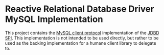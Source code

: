 # Reactive Relational Database Driver MySQL Implementation 

This project contains the [MySQL client protocol][m] implementation of the [JDBD SPI][j]. 
This implementation is not intended to be used directly, but rather to be used as the backing implementation for
a humane client library to delegate to.

[m]: https://dev.mysql.com/doc/dev/mysql-server/latest/PAGE_PROTOCOL.html
[j]: https://github.com/QinArmy/jdbd


